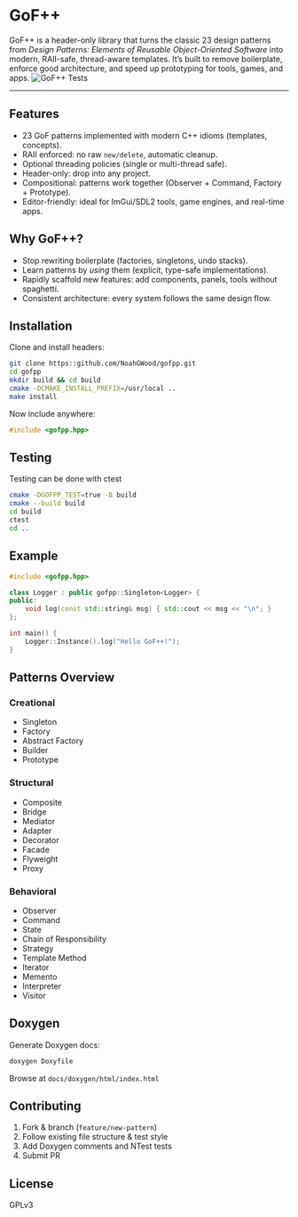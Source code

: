 # GoF++

GoF++ is a header-only library that turns the classic 23 design patterns from *Design Patterns: Elements of Reusable Object-Oriented Software* into modern, RAII-safe, thread-aware templates. It’s built to remove boilerplate, enforce good architecture, and speed up prototyping for tools, games, and apps.
![GoF++ Tests](https://github.com/NoahGWood/gofpp/actions/workflows/tests.yml/badge.svg)

---

## Features

- 23 GoF patterns implemented with modern C++ idioms (templates, concepts).
- RAII enforced: no raw `new/delete`, automatic cleanup.
- Optional threading policies (single or multi-thread safe).
- Header-only: drop into any project.
- Compositional: patterns work together (Observer + Command, Factory + Prototype).
- Editor-friendly: ideal for ImGui/SDL2 tools, game engines, and real-time apps.

## Why GoF++?

- Stop rewriting boilerplate (factories, singletons, undo stacks).
- Learn patterns by *using* them (explicit, type-safe implementations).
- Rapidly scaffold new features: add components, panels, tools without spaghetti.
- Consistent architecture: every system follows the same design flow.

## Installation

Clone and install headers:

```bash
git clone https::github.com/NoahGWood/gofpp.git
cd gofpp
mkdir build && cd build
cmake -DCMAKE_INSTALL_PREFIX=/usr/local ..
make install
```

Now include anywhere:

```c++
#include <gofpp.hpp>
```

## Testing
Testing can be done with ctest
```bash
cmake -DGOFPP_TEST=true -B build
cmake --build build 
cd build
ctest
cd ..
```

## Example

```c++
#include <gofpp.hpp>

class Logger : public gofpp::Singleton<Logger> {
public:
    void log(const std::string& msg) { std::cout << msg << "\n"; }
};

int main() {
    Logger::Instance().log("Hello GoF++!");
}

```

## Patterns Overview

### Creational

- Singleton
- Factory
- Abstract Factory
- Builder
- Prototype

### Structural

- Composite
- Bridge
- Mediator
- Adapter
- Decorator
- Facade
- Flyweight
- Proxy

### Behavioral

- Observer
- Command
- State
- Chain of Responsibility
- Strategy
- Template Method
- Iterator
- Memento
- Interpreter
- Visitor

## Doxygen

Generate Doxygen docs:

```bash
doxygen Doxyfile
```

Browse at `docs/doxygen/html/index.html`

## Contributing

1. Fork & branch (`feature/new-pattern`)
2. Follow existing file structure & test style
3. Add Doxygen comments and NTest tests
4. Submit PR

## License

GPLv3
